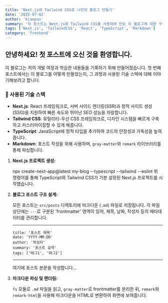 ```yaml
---
title: 'Next.js와 Tailwind CSS로 나만의 블로그 만들기'
date: '2025-07-02'
author: 'kianpas'
summary: '이 포스트는 Next.js와 Tailwind CSS를 사용하여 만든 이 블로그에 대한 구성을 간단히 기록했습니다.'
tags: ['Next.js', 'TailwindCSS', 'React', 'TypeScript', 'Markdown']
category: 'frontend'
---
```


## 안녕하세요! 첫 포스트에 오신 것을 환영합니다.

이 블로그는 저의 개발 여정과 학습한 내용들을 기록하기 위해 만들어졌습니다. 첫 번째 포스트에서는 이 블로그를 어떻게 만들었는지, 그 과정과 사용된 기술 스택에 대해 이야기해보려고 합니다.
 
 ### 🚀 사용된 기술 스택
- **Next.js**: React 프레임워크로, 서버 사이드 렌더링(SSR)과 정적 사이트 생성(SSG)을 지원하여 빠른 속도와 뛰어난 SEO 성능을 자랑합니다.
- **Tailwind CSS**: 유틸리티-우선 CSS 프레임워크로, 디자인 시스템을 빠르게 구축하고 커스터마이징할 수 있게 해줍니다.
- **TypeScript**: JavaScript에 정적 타입을 추가하여 코드의 안정성과 가독성을 높여줍니다.
- **Markdown**: 포스트 작성을 위해 사용하며, `gray-matter`와 `remark` 라이브러리를 통해 파싱합니다.

1.  **Next.js 프로젝트 생성:**

    npx create-next-app@latest my-blog --typescript --tailwind --eslint
    위 명령어를 통해 TypeScript와 Tailwind CSS가 기본 설정된 Next.js 프로젝트를 시작했습니다.

2.  **블로그 포스트 구조 설계:**

    모든 포스트는 `src/posts` 디렉토리에 마크다운 (`.md`) 파일로 저장됩니다. 각 파일 상단에는 `---`로 구분된 'frontmatter' 영역이 있어, 제목, 날짜, 작성자 등의 메타데이터를 관리합니다.

    ---
        title: '포스트 제목'
        date: 'YYYY-MM-DD'
        author: '작성자'
        summary: '포스트 요약'
        tags: ['태그1', '태그2']
    ---

    여기에 포스트 본문을 작성합니다...


3. **마크다운 파싱 및 렌더링:**
 
    `fs` 모듈로 `.md` 파일을 읽고, `gray-matter`로 frontmatter를 분리한 뒤, `remark`와 `remark-html`을 사용해 마크다운을 HTML로 변환하여 화면에 보여줍니다.